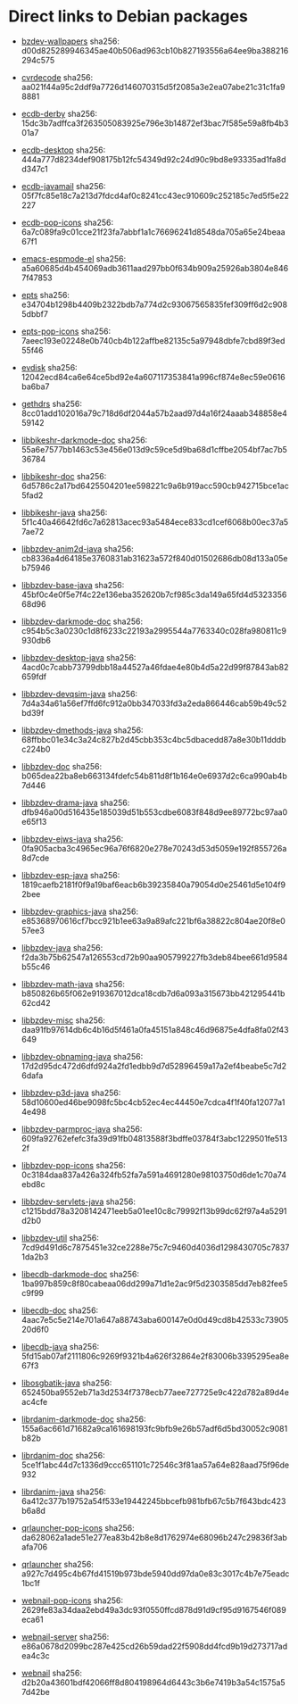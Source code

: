 # Direct links to Debian packages
 
  - [bzdev-wallpapers](./archive/pool/contrib/b/bzdev-wallpapers/bzdev-wallpapers_1.0.0_all.deb)
    sha256: d00d825289946345ae40b506ad963cb10b827193556a64ee9ba388216294c575
 
  - [cvrdecode](./archive/pool/contrib/c/cvrdecode/cvrdecode_1.2_all.deb)
    sha256: aa021f44a95c2ddf9a7726d146070315d5f2085a3e2ea07abe21c31c1fa98881
 
  - [ecdb-derby](./archive/pool/contrib/e/ecdb-derby/ecdb-derby_0.1.7_all.deb)
    sha256: 15dc3b7adffca3f263505083925e796e3b14872ef3bac7f585e59a8fb4b301a7
 
  - [ecdb-desktop](./archive/pool/contrib/e/ecdb-desktop/ecdb-desktop_0.1.7_all.deb)
    sha256: 444a777d8234def908175b12fc54349d92c24d90c9bd8e93335ad1fa8dd347c1
 
  - [ecdb-javamail](./archive/pool/contrib/e/ecdb-javamail/ecdb-javamail_0.1.7_all.deb)
    sha256: 05f7fc85e18c7a213d7fdcd4af0c8241cc43ec910609c252185c7ed5f5e22227
 
  - [ecdb-pop-icons](./archive/pool/contrib/e/ecdb-pop-icons/ecdb-pop-icons_0.1.7_all.deb)
    sha256: 6a7c089fa9c01cce21f23fa7abbf1a1c76696241d8548da705a65e24beaa67f1
 
  - [emacs-espmode-el](./archive/pool/contrib/e/emacs-espmode-el/emacs-espmode-el_1.1_all.deb)
    sha256: a5a60685d4b454069adb3611aad297bb0f634b909a25926ab3804e8467f47853
 
  - [epts](./archive/pool/contrib/e/epts/epts_1.1.30_all.deb)
    sha256: e34704b1298b4409b2322bdb7a774d2c93067565835fef309ff6d2c9085dbbf7
 
  - [epts-pop-icons](./archive/pool/contrib/e/epts-pop-icons/epts-pop-icons_1.1.30_all.deb)
    sha256: 7aeec193e02248e0b740cb4b122affbe82135c5a97948dbfe7cbd89f3ed55f46
 
  - [evdisk](./archive/pool/contrib/e/evdisk/evdisk_1.13.1_all.deb)
    sha256: 12042ecd84ca6e64ce5bd92e4a607117353841a996cf874e8ec59e0616ba6ba7
 
  - [gethdrs](./archive/pool/contrib/g/gethdrs/gethdrs_1.1.1_all.deb)
    sha256: 8cc01add102016a79c718d6df2044a57b2aad97d4a16f24aaab348858e459142
 
  - [libbikeshr-darkmode-doc](./archive/pool/contrib/libb/libbikeshr-darkmode-doc/libbikeshr-darkmode-doc_1.4.9_all.deb)
    sha256: 55a6e7577bb1463c53e456e013d9c59ce5d9ba68d1cffbe2054bf7ac7b536784
 
  - [libbikeshr-doc](./archive/pool/contrib/libb/libbikeshr-doc/libbikeshr-doc_1.4.9_all.deb)
    sha256: 6d5786c2a17bd6425504201ee598221c9a6b919acc590cb942715bce1ac5fad2
 
  - [libbikeshr-java](./archive/pool/contrib/libb/libbikeshr-java/libbikeshr-java_1.4.9_all.deb)
    sha256: 5f1c40a46642fd6c7a62813acec93a5484ece833cd1cef6068b00ec37a57ae72
 
  - [libbzdev-anim2d-java](./archive/pool/contrib/libb/libbzdev-anim2d-java/libbzdev-anim2d-java_2.1.51_all.deb)
    sha256: cb8336a4d64185e3760831ab31623a572f840d01502686db08d133a05eb75946
 
  - [libbzdev-base-java](./archive/pool/contrib/libb/libbzdev-base-java/libbzdev-base-java_2.1.51_all.deb)
    sha256: 45bf0c4e0f5e7f4c22e136eba352620b7cf985c3da149a65fd4d532335668d96
 
  - [libbzdev-darkmode-doc](./archive/pool/contrib/libb/libbzdev-darkmode-doc/libbzdev-darkmode-doc_2.1.51_all.deb)
    sha256: c954b5c3a0230c1d8f6233c22193a2995544a7763340c028fa980811c9930db6
 
  - [libbzdev-desktop-java](./archive/pool/contrib/libb/libbzdev-desktop-java/libbzdev-desktop-java_2.1.51_all.deb)
    sha256: 4acd0c7cabb73799dbb18a44527a46fdae4e80b4d5a22d99f87843ab82659fdf
 
  - [libbzdev-devqsim-java](./archive/pool/contrib/libb/libbzdev-devqsim-java/libbzdev-devqsim-java_2.1.51_all.deb)
    sha256: 7d4a34a61a56ef7ffd6fc912a0bb347033fd3a2eda866446cab59b49c52bd39f
 
  - [libbzdev-dmethods-java](./archive/pool/contrib/libb/libbzdev-dmethods-java/libbzdev-dmethods-java_2.1.51_all.deb)
    sha256: 68ffbbc01e34c3a24c827b2d45cbb353c4bc5dbacedd87a8e30b11dddbc224b0
 
  - [libbzdev-doc](./archive/pool/contrib/libb/libbzdev-doc/libbzdev-doc_2.1.51_all.deb)
    sha256: b065dea22ba8eb663134fdefc54b811d8f1b164e0e6937d2c6ca990ab4b7d446
 
  - [libbzdev-drama-java](./archive/pool/contrib/libb/libbzdev-drama-java/libbzdev-drama-java_2.1.51_all.deb)
    sha256: dfb946a00d516435e185039d51b553cdbe6083f848d9ee89772bc97aa0e65f13
 
  - [libbzdev-ejws-java](./archive/pool/contrib/libb/libbzdev-ejws-java/libbzdev-ejws-java_2.1.51_all.deb)
    sha256: 0fa905acba3c4965ec96a76f6820e278e70243d53d5059e192f855726a8d7cde
 
  - [libbzdev-esp-java](./archive/pool/contrib/libb/libbzdev-esp-java/libbzdev-esp-java_2.1.51_all.deb)
    sha256: 1819caefb2181f0f9a19baf6eacb6b39235840a79054d0e25461d5e104f92bee
 
  - [libbzdev-graphics-java](./archive/pool/contrib/libb/libbzdev-graphics-java/libbzdev-graphics-java_2.1.51_all.deb)
    sha256: e85368970616cf7bcc921b1ee63a9a89afc221bf6a38822c804ae20f8e057ee3
 
  - [libbzdev-java](./archive/pool/contrib/libb/libbzdev-java/libbzdev-java_2.1.51_all.deb)
    sha256: f2da3b75b62547a126553cd72b90aa905799227fb3deb84bee661d9584b55c46
 
  - [libbzdev-math-java](./archive/pool/contrib/libb/libbzdev-math-java/libbzdev-math-java_2.1.51_all.deb)
    sha256: b850826b65f062e919367012dca18cdb7d6a093a315673bb421295441b62cd42
 
  - [libbzdev-misc](./archive/pool/contrib/libb/libbzdev-misc/libbzdev-misc_2.1.51_all.deb)
    sha256: daa91fb97614db6c4b16d5f461a0fa45151a848c46d96875e4dfa8fa02f43649
 
  - [libbzdev-obnaming-java](./archive/pool/contrib/libb/libbzdev-obnaming-java/libbzdev-obnaming-java_2.1.51_all.deb)
    sha256: 17d2d95dc472d6dfd924a2fd1edbb9d7d52896459a17a2ef4beabe5c7d26dafa
 
  - [libbzdev-p3d-java](./archive/pool/contrib/libb/libbzdev-p3d-java/libbzdev-p3d-java_2.1.51_all.deb)
    sha256: 58d10600ed46be9098fc5bc4cb52ec4ec44450e7cdca4f1f40fa12077a14e498
 
  - [libbzdev-parmproc-java](./archive/pool/contrib/libb/libbzdev-parmproc-java/libbzdev-parmproc-java_2.1.51_all.deb)
    sha256: 609fa92762efefc3fa39d91fb04813588f3bdffe03784f3abc1229501fe5132f
 
  - [libbzdev-pop-icons](./archive/pool/contrib/libb/libbzdev-pop-icons/libbzdev-pop-icons_2.1.51_all.deb)
    sha256: 0c3184daa837a426a324fb52fa7a591a4691280e98103750d6de1c70a74ebd8c
 
  - [libbzdev-servlets-java](./archive/pool/contrib/libb/libbzdev-servlets-java/libbzdev-servlets-java_2.1.51_all.deb)
    sha256: c1215bdd78a3208142471eeb5a01ee10c8c79992f13b99dc62f97a4a5291d2b0
 
  - [libbzdev-util](./archive/pool/contrib/libb/libbzdev-util/libbzdev-util_2.1.51_all.deb)
    sha256: 7cd9d491d6c7875451e32ce2288e75c7c9460d4036d1298430705c78371da2b3
 
  - [libecdb-darkmode-doc](./archive/pool/contrib/libe/libecdb-darkmode-doc/libecdb-darkmode-doc_0.1.7_all.deb)
    sha256: 1ba997b859c8f80cabeaa06dd299a71d1e2ac9f5d2303585dd7eb82fee5c9f99
 
  - [libecdb-doc](./archive/pool/contrib/libe/libecdb-doc/libecdb-doc_0.1.7_all.deb)
    sha256: 4aac7e5c5e214e701a647a88743aba600147e0d0d49cd8b42533c7390520d6f0
 
  - [libecdb-java](./archive/pool/contrib/libe/libecdb-java/libecdb-java_0.1.7_all.deb)
    sha256: 5fd15ab07af2111806c9269f9321b4a626f32864e2f83006b3395295ea8e67f3
 
  - [libosgbatik-java](./archive/pool/contrib/libo/libosgbatik-java/libosgbatik-java_0.4.2_all.deb)
    sha256: 652450ba9552eb71a3d2534f7378ecb77aee727725e9c422d782a89d4eac4cfe
 
  - [librdanim-darkmode-doc](./archive/pool/contrib/libr/librdanim-darkmode-doc/librdanim-darkmode-doc_1.4.13_all.deb)
    sha256: 155a6ac661d71682a9ca161698193fc9bfb9e26b57adf6d5bd30052c9081b82b
 
  - [librdanim-doc](./archive/pool/contrib/libr/librdanim-doc/librdanim-doc_1.4.13_all.deb)
    sha256: 5ce1f1abc44d7c1336d9ccc651101c72546c3f81aa57a64e828aad75f96de932
 
  - [librdanim-java](./archive/pool/contrib/libr/librdanim-java/librdanim-java_1.4.13_all.deb)
    sha256: 6a412c377b19752a54f533e19442245bbcefb981bfb67c5b7f643bdc423b6a8d
 
  - [qrlauncher-pop-icons](./archive/pool/contrib/q/qrlauncher-pop-icons/qrlauncher-pop-icons_1.14_all.deb)
    sha256: da628062a1ade51e277ea83b42b8e8d1762974e68096b247c29836f3abafa706
 
  - [qrlauncher](./archive/pool/contrib/q/qrlauncher/qrlauncher_1.14_all.deb)
    sha256: a927c7d495c4b67fd41519b973bde5940dd97da0e83c3017c4b7e75eadc1bc1f
 
  - [webnail-pop-icons](./archive/pool/contrib/w/webnail-pop-icons/webnail-pop-icons_1.6.27_all.deb)
    sha256: 2629fe83a34daa2ebd49a3dc93f0550ffcd878d91d9cf95d9167546f089eca61
 
  - [webnail-server](./archive/pool/contrib/w/webnail-server/webnail-server_1.6.27_all.deb)
    sha256: e86a0678d2099bc287e425cd26b59dad22f5908dd4fcd9b19d273717adea4c3c
 
  - [webnail](./archive/pool/contrib/w/webnail/webnail_1.6.27_all.deb)
    sha256: d2b20a43601bdf42066ff8d804198964d6443c3b6e7419b3a54c1575a57d42be
